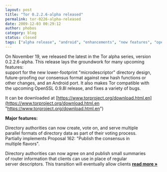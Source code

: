 ```yaml
---
layout: post
title: "Tor 0.2.2.6-alpha released"
permalink: tor-0226-alpha-released
date: 2009-12-03 00:29:12
author: phobos
category: blog
status: closed
tags: ["alpha release", "android", "enhancements", "new features", "openssl"]
---
```


On November 19, we released the latest in the Tor alpha series, version 0.2.2.6-alpha. This release lays the groundwork for many upcoming features:  
 support for the new lower-footprint "microdescriptor" directory design,  
 future-proofing our consensus format against new hash functions or  
 other changes, and an Android port. It also makes Tor compatible with  
 the upcoming OpenSSL 0.9.8l release, and fixes a variety of bugs.

It can be downloaded at [https://www.torproject.org/download.html.en](https://www.torproject.org/download.html.en "https://www.torproject.org/download.html.en")

**Major features:**

Directory authorities can now create, vote on, and serve multiple  
 parallel formats of directory data as part of their voting process.  
 Partially implements Proposal 162: "Publish the consensus in  
 multiple flavors".

Directory authorities can now agree on and publish small summaries  
 of router information that clients can use in place of regular  
 server descriptors. This transition will eventually allow clients [**read more »**](https://blog.torproject.org/blog/tor-0226-alpha-released)
